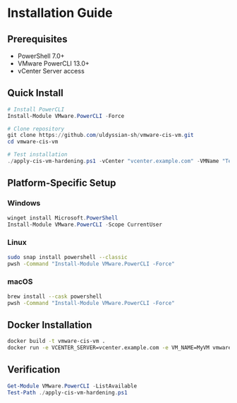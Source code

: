 # Installation Guide

## Prerequisites
- PowerShell 7.0+
- VMware PowerCLI 13.0+
- vCenter Server access

## Quick Install
```powershell
# Install PowerCLI
Install-Module VMware.PowerCLI -Force

# Clone repository
git clone https://github.com/uldyssian-sh/vmware-cis-vm.git
cd vmware-cis-vm

# Test installation
./apply-cis-vm-hardening.ps1 -vCenter "vcenter.example.com" -VMName "TestVM" -WhatIf
```

## Platform-Specific Setup

### Windows
```powershell
winget install Microsoft.PowerShell
Install-Module VMware.PowerCLI -Scope CurrentUser
```

### Linux
```bash
sudo snap install powershell --classic
pwsh -Command "Install-Module VMware.PowerCLI -Force"
```

### macOS
```bash
brew install --cask powershell
pwsh -Command "Install-Module VMware.PowerCLI -Force"
```

## Docker Installation
```bash
docker build -t vmware-cis-vm .
docker run -e VCENTER_SERVER=vcenter.example.com -e VM_NAME=MyVM vmware-cis-vm
```

## Verification
```powershell
Get-Module VMware.PowerCLI -ListAvailable
Test-Path ./apply-cis-vm-hardening.ps1
```